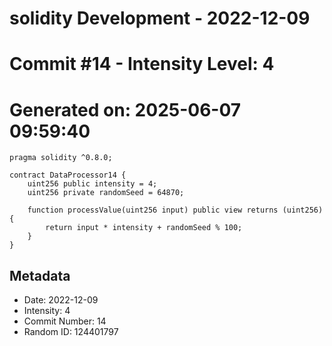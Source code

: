 ﻿# solidity Development - 2022-12-09
# Commit #14 - Intensity Level: 4
# Generated on: 2025-06-07 09:59:40
```solidity
pragma solidity ^0.8.0;

contract DataProcessor14 {
    uint256 public intensity = 4;
    uint256 private randomSeed = 64870;

    function processValue(uint256 input) public view returns (uint256) {
        return input * intensity + randomSeed % 100;
    }
}
```
## Metadata
- Date: 2022-12-09
- Intensity: 4
- Commit Number: 14
- Random ID: 124401797
